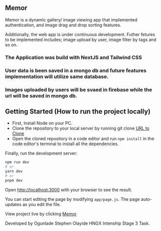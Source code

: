 ## Memor

Memor is a dynamic gallery/ image viewing app that implemented authentication, and image drag and drop sorting features.

Additionally, the web app is under continuous development. Futher fetures to be implemented includes; image upload by user, image filter by tags and so on.

### The Application was build with NextJS and Tailwind CSS

### User data is been saved in a mongo db and future features implementation will utilize same database.

### Images uploaded by users will be svaed in firebase while the url will be saved in mongo db.

## Getting Started (How to run the project locally)

- First, Install Node on your PC.
- Clone the repository to your local server by running git clone [URL to Clone](https://github.com/honordevop/memor)
- Open the cloned repository in a code editor and run `npm install` in the code editor's terminal to install all the dependencies.

Finally, run the development server:

```bash
npm run dev
# or
yarn dev
# or
pnpm dev
```

Open [http://localhost:3000](http://localhost:3000) with your browser to see the result.

You can start editing the page by modifying `app/page.js`. The page auto-updates as you edit the file.

View project live by clicking [Memor](https://omemor.netlify.app/)

Developed by Ogunlade Stephen Olayide
HNGX Intenship Stage 3 Task.
